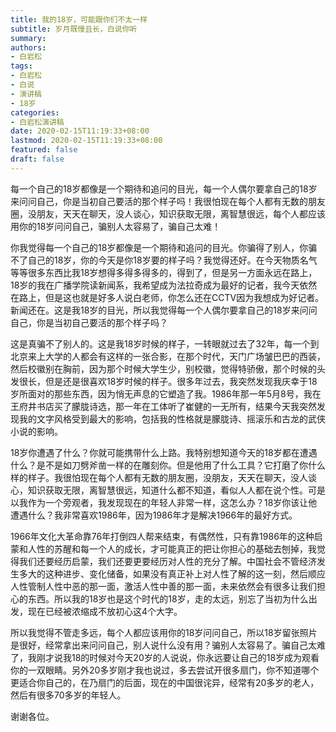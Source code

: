 ```yaml
---
title: 我的18岁，可能跟你们不太一样
subtitle: 岁月既慢且长，白说你听
summary:
authors: 
- 白岩松
tags:
- 白岩松
- 白说
- 演讲稿
- 18岁
categories:
- 白岩松演讲稿
date: 2020-02-15T11:19:33+08:00
lastmod: 2020-02-15T11:19:33+08:00
featured: false
draft: false
---
```


每一个自己的18岁都像是一个期待和追问的目光，每一个人偶尔要拿自己的18岁来问问自己，你是当初自己要活的那个样子吗！我很怕现在每个人都有无数的朋友圈，没朋友，天天在聊天，没人谈心，知识获取无限，离智慧很远，每个人都应该用你的18岁问问自己，骗别人太容易了，骗自己太难！

你我觉得每一个自己的18岁都像是一个期待和追问的目光。你骗得了别人，你骗不了自己的18岁，你的今天是你18岁要的样子吗？我觉得还好。在今天物质名气等等很多东西比我18岁想得多得多得多的，得到了，但是另一方面永远在路上，18岁的我在广播学院读新闻系，我希望成为法拉奇成为最好的记者，我今天依然在路上，但是这也就是好多人说白老师，你怎么还在CCTV因为我想成为好记者。新闻还在。这是我18岁的目光，所以我觉得每一个人偶尔要拿自己的18岁来问问自己，你是当初自己要活的那个样子吗？

这是真骗不了别人的。这是我18岁时候的样子，一转眼就过去了32年，每一个到北京来上大学的人都会有这样的一张合影，在那个时代，天门广场皱巴巴的西装，然后校徽别在胸前，因为那个时候大学生少，别校徽，觉得特骄傲，那个时候的头发很长，但是还是很喜欢18岁时候的样子。很多年过去，我突然发现我庆幸于18岁所面对的那些东西，因为悄无声息的它塑造了我。1986年那一年5月8号，我在王府井书店买了朦胧诗选，那一年在工体听了崔健的一无所有，结果今天我突然发现我的文字风格受到最大的影响，包括我的性格就是朦胧诗、摇滚乐和古龙的武侠小说的影响。

18岁你遭遇了什么？你就可能携带什么上路。我特别想知道今天的18岁都在遭遇什么？是不是如刀劈斧凿一样的在雕刻你。但是他用了什么工具？它打磨了你什么样的样子。我很怕现在每个人都有无数的朋友圈，没朋友，天天在聊天，没人谈心，知识获取无限，离智慧很远，知道什么都不知道，看似人人都在说个性。可是以我作为一个旁观者，我发现现在的年轻人非常一样，这怎么办？18岁你该让他遭遇什么？我非常喜欢1986年，因为1986年才是解决1966年的最好方式。

1966年文化大革命靠76年打倒四人帮来结束，有偶然性，只有靠1986年的这种启蒙和人性的苏醒和每一个人的成长，才可能真正的把让你担心的基础去刨掉，我觉得我们还要经历启蒙，我们还要更要经历对人性的充分了解。中国社会不管经济发生多大的这种进步、变化储备，如果没有真正补上对人性了解的这一刻，然后顺应人性管制人性中恶的那一面，激活人性中善的那一面，未来依然会有很多让我们担心的东西。所以我的18岁也是这个时代的18岁，走的太远，别忘了当初为什么出发，现在已经被浓缩成不放初心这4个大字。

所以我觉得不管走多远，每个人都应该用你的18岁问问自己，所以18岁留张照片是很好，经常拿出来问问自己，别人说什么没有用？骗别人太容易了。骗自己太难了，我刚才说我18的时候对今天20岁的人说说，你永远要让自己的18岁成为观看你的一双眼睛。另外20多岁刚才我也说过，多去尝试开很多扇门，你不知道哪个更适合你自己的，在乃扇门的后面，现在的中国很诧异，经常有20多岁的老人，然后有很多70多岁的年轻人。

谢谢各位。
